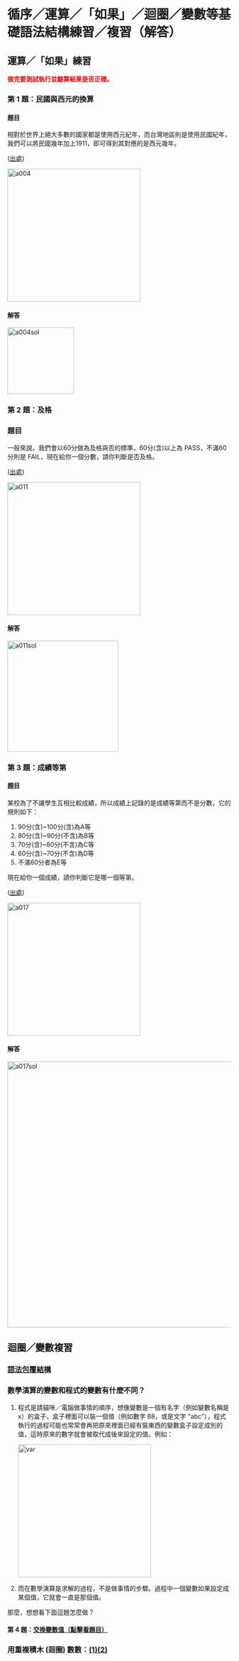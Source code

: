 # 循序／運算／「如果」／迴圈／變數等基礎語法結構練習／複習（解答）

## 運算／「如果」練習

**<span style="color:red">做完要測試執行並驗算結果是否正確。</span>**  

### 第 1 題：民國與西元的換算

#### 題目

相對於世界上絕大多數的國家都是使用西元紀年，而台灣地區則是使用民國紀年，我們可以將民國幾年加上1911，即可得到其對應的是西元幾年。

([出處](https://web.archive.org/web/20210729223105/http://www.tcgs.tc.edu.tw:1218/ShowProblem?problemid=a004))

<img src="http://nandemoi.github.io/zl111/media/a004.gif" alt="a004" height="300"/>

#### 解答

<img src="http://nandemoi.github.io/zl111/media/a004sol.png" alt="a004sol" height="150"/>

### 第 2 題：及格

### 題目

一般來說，我們會以60分做為及格與否的標準，60分(含)以上為 PASS，不滿60分則是 FAIL，現在給你一個分數，請你判斷是否及格。

([出處](https://web.archive.org/web/20210919044122/http://www.tcgs.tc.edu.tw:1218/ShowProblem?problemid=a011))

<img src="http://nandemoi.github.io/zl111/media/a011.gif" alt="a011" height="300"/>

#### 解答

<img src="http://nandemoi.github.io/zl111/media/a011sol.png" alt="a011sol" height="250"/>

### 第 3 題：成績等第

#### 題目

某校為了不讓學生互相比較成績，所以成績上記錄的是成績等第而不是分數，它的規則如下：  

1. 90分(含)~100分(含)為A等  
2. 80分(含)~90分(不含)為B等  
3. 70分(含)~80分(不含)為C等  
4. 60分(含)~70分(不含)為D等  
5. 不滿60分者為E等  

現在給你一個成績，請你判斷它是哪一個等第。  

([出處](https://web.archive.org/web/20210725145705/http://www.tcgs.tc.edu.tw:1218/ShowProblem?problemid=a017))

<img src="http://nandemoi.github.io/zl111/media/a017.gif" alt="a017" height="300"/>

#### 解答

<img src="http://nandemoi.github.io/zl111/media/a017sol.png" alt="a017sol" height="600"/>

## 迴圈／變數複習

### [語法包覆結構](http://nandemoi.github.io/zl111/media/repeats.gif)

### 數學演算的變數和程式的變數有什麼不同？

1. 程式是請貓咪／電腦做事情的順序，想像變數是一個有名字（例如變數名稱是 x）的盒子，盒子裡面可以裝一個值（例如數字 88，或是文字 "abc"），程式執行的過程可能也常常會再把原來裡面已經有裝東西的變數盒子設定成別的值，這時原來的數字就會被取代成後來設定的值。例如：

    <img src="http://nandemoi.github.io/zl111/media/var.gif" alt="var" height="300"/>

2. 而在數學演算是求解的過程，不是做事情的步驟。過程中一個變數如果設定成某個值，它就會一直是那個值。

那麼，想想看下面這題怎麼做？

#### 第 4 題：[交換變數值（點擊看題目）](http://nandemoi.github.io/zl111/swap)

### 用重複積木 (迴圈) 數󠇡數：[(1)](http://nandemoi.github.io/zl111/media/loop.gif)[(2)](http://nandemoi.github.io/zl111/media/loop2.gif)

<!--## 附註：[Scratch 無法命名或改名變數/清單怎麼辦？](https://nandemoi.github.io/zl111/scratchinput)-->